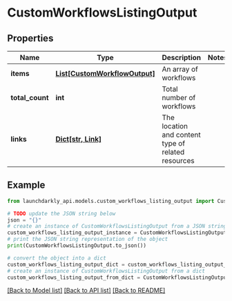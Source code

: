 # CustomWorkflowsListingOutput


## Properties

Name | Type | Description | Notes
------------ | ------------- | ------------- | -------------
**items** | [**List[CustomWorkflowOutput]**](CustomWorkflowOutput.md) | An array of workflows | 
**total_count** | **int** | Total number of workflows | 
**links** | [**Dict[str, Link]**](Link.md) | The location and content type of related resources | 

## Example

```python
from launchdarkly_api.models.custom_workflows_listing_output import CustomWorkflowsListingOutput

# TODO update the JSON string below
json = "{}"
# create an instance of CustomWorkflowsListingOutput from a JSON string
custom_workflows_listing_output_instance = CustomWorkflowsListingOutput.from_json(json)
# print the JSON string representation of the object
print(CustomWorkflowsListingOutput.to_json())

# convert the object into a dict
custom_workflows_listing_output_dict = custom_workflows_listing_output_instance.to_dict()
# create an instance of CustomWorkflowsListingOutput from a dict
custom_workflows_listing_output_from_dict = CustomWorkflowsListingOutput.from_dict(custom_workflows_listing_output_dict)
```
[[Back to Model list]](../README.md#documentation-for-models) [[Back to API list]](../README.md#documentation-for-api-endpoints) [[Back to README]](../README.md)


